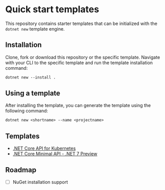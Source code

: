 # Quick start templates

This repository contains starter templates that can be initialized with the `dotnet new` template engine.

## Installation

Clone, fork or download this repository or the specific template. Navigate with your CLI to the specific template and run the template installation command:

```ps
dotnet new --install .
```

## Using a template

After installing the template, you can generate the template using the following command:

```ps
dotnet new <shortname> --name <projectname>
```

## Templates

- [.NET Core API for Kubernetes](templates/dotnet-api-for-k8s-template/README.md)
- [.NET Core Minimal API - .NET 7 Preview](templates/dotnet-minimal-api-template/README.md)

## Roadmap
- [ ] NuGet installation support
